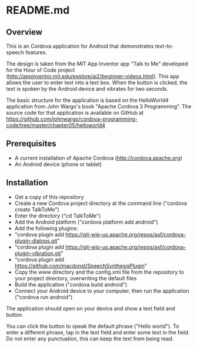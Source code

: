 README.md
=========

Overview
--------

This is an Cordova application for Android that demonstrates text-to-speech features.

The design is taken from the MIT App Inventor app "Talk to Me" developed for the Hour of Code
project (http://appinventor.mit.edu/explore/ai2/beginner-videos.html). This app allows the
user to enter text into a text box. When the button is clicked, the text is spoken by the
Android device and vibrates for two seconds.

The basic structure for the application is based on the HelloWorld4 application from
John Wargo's book "Apache Cordova 3 Programming". The source code for that application
is available on GitHub at https://github.com/johnwargo/cordova-programming-code/tree/master/chapter05/helloworld4

Prerequisites
-------------

* A current installation of Apache Cordova (http://cordova.apache.org)
* An Android device (phone or tablet)

Installation
------------

* Get a copy of this repository
* Create a new Cordova project directory at the command line ("cordova create TalkToMe")
* Enter the directory ("cd TalkToMe")
* Add the Android platform ("cordova platform add android")
* Add the following plugins:
* "cordova plugin add https://git-wip-us.apache.org/repos/asf/cordova-plugin-dialogs.git"
* "cordova plugin add https://git-wip-us.apache.org/repos/asf/cordova-plugin-vibration.git"
* "cordova plugin add https://github.com/macdonst/SpeechSynthesisPlugin"
* Copy the www directory and the config.xml file from the repository to your project directory, overwriting the default files
* Build the application ("cordova build android")
* Connect your Android device to your computer, then run the application ("cordova run android")

The application should open on your device and show a text field and button.

You can click the button to speak the default phrase ("Hello world"). To enter a different phrase, tap in the text field
and enter some text in the field. Do not enter any punctuation, this can keep the text from being read.


